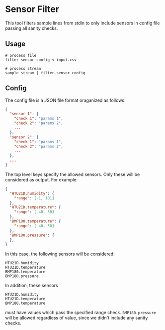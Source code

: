 # Sensor Filter

This tool filters sample lines from stdin to only include sensors in config file passing all sanity checks.

## Usage

```
# process file
filter-sensor config < input.csv

# process stream
sample stream | filter-sensor config
```

## Config

The config file is a JSON file format oraganized as follows:

```json
{
  "sensor 1": {
    "check 1": "params 1",
    "check 2": "params 2",
    ...
  },
  "sensor 2": {
    "check 1": "params 1",
    "check 2": "params 2",
    ...
  },
  ...
}
```

The top level keys specify the allowed sensors. Only these will be considered as output. For example:

```json
{
  "HTU21D.humidity": {
    "range": [-1, 101]
  },
  "HTU21D.temperature": {
    "range": [-40, 50]
  },
  "BMP180.temperature": {
    "range": [-40, 50]
  },
  "BMP180.pressure": {
  },
}
```

In this case, the following sensors will be considered:
```
HTU21D.humidity
HTU21D.temperature
BMP180.temperature
BMP180.pressure
```

In addition, these sensors

```
HTU21D.humidity
HTU21D.temperature
BMP180.temperature
```

must have values which pass the specified range check. `BMP180.pressure` will be allowed regardless of value, since we didn't include any sanity checks.
